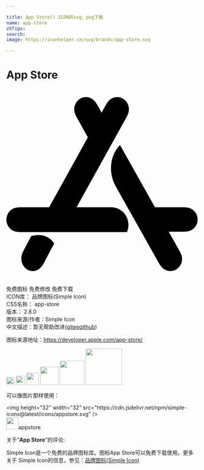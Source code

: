 ```yaml
---

title: App Store() ICON转svg、png下载
name: app-store
zhTips: 
search: 
image: https://iconhelper.cn/svg/brands/app-store.svg

---
```


# App Store  <small style="font-size: 60%;font-weight: 100"></small>

<div id="svg" class="svg-wrap">
<svg role="img" viewBox="0 0 24 24" xmlns="http://www.w3.org/2000/svg"><title>App Store icon</title><path d="M8.8086 14.9194l6.1107-11.0368c.0837-.1513.1682-.302.2437-.4584.0685-.142.1267-.2854.1646-.4403.0803-.3259.0588-.6656-.066-.9767-.1238-.3095-.3417-.5678-.6201-.7355a1.4175 1.4175 0 0 0-.921-.1924c-.3207.043-.6135.1935-.8443.4288-.1094.1118-.1996.2361-.2832.369-.092.1463-.175.2979-.259.4492l-.3864.6979-.3865-.6979c-.0837-.1515-.1667-.303-.2587-.4492-.0837-.1329-.1739-.2572-.2835-.369-.2305-.2353-.5233-.3857-.844-.429a1.4181 1.4181 0 0 0-.921.1926c-.2784.1677-.4964.426-.6203.7355-.1246.311-.1461.6508-.066.9767.038.155.0962.2984.1648.4403.0753.1564.1598.307.2437.4584l1.248 2.2543-4.8625 8.7825H2.0295c-.1676 0-.3351-.0007-.5026.0092-.1522.009-.3004.0284-.448.0714-.3108.0906-.5822.2798-.7783.548-.195.2665-.3006.5929-.3006.9279 0 .3352.1057.6612.3006.9277.196.2683.4675.4575.7782.548.1477.043.296.0623.4481.0715.1675.01.335.009.5026.009h13.0974c.0171-.0357.059-.1294.1-.2697.415-1.4151-.6156-2.843-2.0347-2.843zM3.113 18.5418l-.7922 1.5008c-.0818.1553-.1644.31-.2384.4705-.067.1458-.124.293-.1611.452-.0785.3346-.0576.6834.0645 1.0029.1212.3175.3346.583.607.7549.2727.172.5891.2416.9013.1975.3139-.044.6005-.1986.8263-.4402.1072-.1148.1954-.2424.2772-.3787.0902-.1503.1714-.3059.2535-.4612L6 19.4636c-.0896-.149-.9473-1.4704-2.887-.9218m20.5861-3.0056a1.4707 1.4707 0 0 0-.779-.5407c-.1476-.0425-.2961-.0616-.4483-.0705-.1678-.0099-.3352-.0091-.503-.0091H18.648l-4.3891-7.817c-.6655.7005-.9632 1.485-1.0773 2.1976-.1655 1.0333.0367 2.0934.546 3.0004l5.2741 9.3933c.084.1494.167.299.2591.4435.0837.131.1739.2537.2836.364.231.2323.5238.3809.8449.4232.3192.0424.643-.0244.9217-.1899.2784-.1653.4968-.4204.621-.7257.1246-.3072.146-.6425.0658-.9641-.0381-.1529-.0962-.2945-.165-.4346-.0753-.1543-.1598-.303-.2438-.4524l-1.216-2.1662h1.596c.1677 0 .3351.0009.5029-.009.1522-.009.3007-.028.4483-.0705a1.4707 1.4707 0 0 0 .779-.5407A1.5386 1.5386 0 0 0 24 16.452a1.539 1.539 0 0 0-.3009-.9158Z"/></svg>
</div>
<detail full-name='app-store'></detail>

<div class="detail-page">
<p>
<span><span class="badge-success badge">免费图标</span> <span class="badge-success badge">免费修改</span>  <span class="badge-success badge">免费下载</span> </span>
<br/>
<span>
ICON库：
<span class="badge-secondary badge">品牌图标(Simple Icon)</span> 
</span>
<br/>
<span>
CSS名称：
<span class="badge-secondary badge">app-store</span> 
</span>

<br/>
<span>
版本：
<span class="badge-secondary badge">2.8.0</span> 
</span>
<br/>
<span>图标来源/作者：<span class="badge-light badge">Simple Icon</span></span> 
<br/>
<span class="zh-detail">中文描述：暂无<span class="help-link"><span>帮助改进</span>(<a href="https://gitee.com/liuwave/icon-helper/edit/master/json/brands/app-store.json" target="_blank" rel="noopener noreferrer">gitee</a><a href="https://github.com/liuwave/icon-helper/edit/master/json/brands/app-store.json" target="_blank" rel="noopener noreferrer">github</a></span>)</span><br/>
</p>
</div><div class="description description alert alert-light"><p>图标来源地址：<a href="https://developer.apple.com/app-store/" target="_blank" rel="noopener noreferrer">https://developer.apple.com/app-store/</a></p></div>
<div class="alert alert-dark">
<img height="21" width="21" src="https://cdn.jsdelivr.net/npm/simple-icons@latest/icons/appstore.svg" />
<img height="24" width="24" src="https://cdn.jsdelivr.net/npm/simple-icons@latest/icons/appstore.svg" />
<img height="32" width="32" src="https://cdn.jsdelivr.net/npm/simple-icons@latest/icons/appstore.svg" />
<img height="48" width="48" src="https://cdn.jsdelivr.net/npm/simple-icons@latest/icons/appstore.svg" />
<img height="64" width="64" src="https://cdn.jsdelivr.net/npm/simple-icons@latest/icons/appstore.svg" />
<img height="96" width="96" src="https://cdn.jsdelivr.net/npm/simple-icons@latest/icons/appstore.svg" />

</div>
<div>
  <p>可以像图片那样使用：    
  </p>
  <div class="alert alert-primary" style="font-size: 14px">
    &lt;img height="32" width="32" src="https://cdn.jsdelivr.net/npm/simple-icons@latest/icons/appstore.svg" /&gt;
    <copy-btn content='<img height="32" width="32" src="https://cdn.jsdelivr.net/npm/simple-icons@latest/icons/appstore.svg" />'></copy-btn>
  </div>
  <div class="alert alert-secondary">
    <img height="32" width="32" src="https://cdn.jsdelivr.net/npm/simple-icons@latest/icons/appstore.svg" />appstore
    <copy-btn content="appstore" btn-title="复制图标名称"></copy-btn>
  </div>
</div>
<div class="icon-detail__container">
<p>关于“<b>App Store</b>”的评论:</p>
</div>
<Vssue title="关于“App Store”的评论" />
<div><p>Simple Icon是一个免费的品牌图标库。图标App Store可以免费下载使用。更多关于  Simple Icon的信息，参见：<a target="_blank" href="https://iconhelper.cn/brands.html">品牌图标(Simple Icon)</a>
</p></div>

